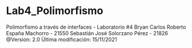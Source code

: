 # Lab4_Polimorfismo
Polimorfismo a través de interfaces - Laboratorio #4
Bryan Carlos Roberto España Machorro  - 21550
Sebastián José Solorzano Pérez - 21826
@Version: 2.0
Última modificación: 15/11/2021